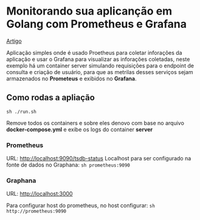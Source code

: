 # Monitorando sua aplicanção em Golang com Prometheus e Grafana

[Artigo](https://medium.com/@alcbotta/monitoring-you-golang-server-with-prometheus-and-grafana-97e64bb1d0e9)

Aplicação simples onde é usado Proetheus para coletar inforações da aplicação e usar o Grafana para visualizar as inforações coletadas,
neste exemplo há um container server simulando requisições para o endpoint de consulta e criação de usuário, para que as metrilas desses serviços sejam armazenados no **Prometeus** e exibidos no **Grafana**.

## Como rodas a apliação
```sh ./run.sh ```

Remove todos os containers e sobre eles denovo com base no arquivo **docker-compose.yml** e exibe os logs do container **server**

### Prometheus
URL: [http://localhost:9090/tsdb-status](http://localhost:9090/tsdb-status)
Localhost para ser configurado na fonte de dados no Graphana: 
```sh prometheus:9090```

### Graphana 
URL: [http://localhost:3000](http://localhost:3000)

Para configurar host do prometheus, no host configurar: ```sh http://prometheus:9090 ```

